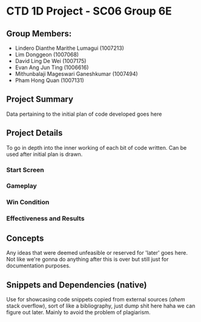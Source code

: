 # CTD 1D Project - SC06 Group 6E
## Group Members:
- Lindero Dianthe Marithe Lumagui (1007213)
- Lim Donggeon (1007068)
- David Ling De Wei (1007175)
- Evan Ang Jun Ting (1006616)
- Mithunbalaji Mageswari Ganeshkumar (1007494)
- Pham Hong Quan (1007131)

## Project Summary
Data pertaining to the initial plan of code developed goes here

## Project Details
To go in depth into the inner working of each bit of code written. Can be used after initial plan is drawn.

### Start Screen
### Gameplay
### Win Condition
### Effectiveness and Results

## Concepts
Any ideas that were deemed unfeasible or reserved for 'later' goes here. Not like we're gonna do anything after this is over but still just for documentation purposes.

## Snippets and Dependencies (native)
Use for showcasing code snippets copied from external sources (*ahem* stack overflow), sort of like a bibliography, just dump shit here haha we can figure out later.
Mainly to avoid the problem of plagiarism.

